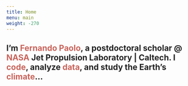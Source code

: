```yaml
---
title: Home
menu: main
weight: -270
---
```


<h2 style="color:#222;">I’m <span style="color:#c8635a">Fernando Paolo</span>, a postdoctoral scholar @ <span style="color:#c8635a">NASA</span> Jet Propulsion Laboratory | Caltech. I <span style="color:#c8635a">code</span>, analyze <span style="color:#c8635a">data</span>, and study the Earth’s <span style="color:#c8635a">climate</span>...</h2>
